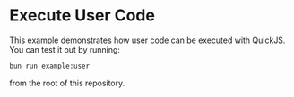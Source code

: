 # Execute User Code

This example demonstrates how user code can be executed with QuickJS. You can test it out by running:

```sh
bun run example:user
```

from the root of this repository.
